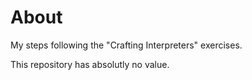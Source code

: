 # About

My steps following the "Crafting Interpreters" exercises.

This repository has absolutly no value.
